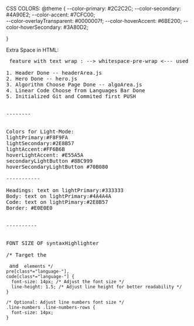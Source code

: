 CSS COLORS:
@theme {
--color-primary: #2C2C2C;
--color-secondary: #4A90E2;
--color-accent: #7CFC00;  
 --color-overlayTransparent: #0000007f;
--color-hoverAccent: #6BE200;
--color-hoverSecondary: #3A80D2;

}

Extra Space in HTML:
&nbsp;

<pre> feature with text wrap : --> whitespace-pre-wrap <--- used in css and texts under div in {``}

1. Header Done -- headerArea.js
2. Hero Done -- hero.js
3. Algorithm Choose Page Done -- algoArea.js
4. Linear Code Choose from Languages Bar Done 
5. Initialized Git and Commited first PUSH


--------


Colors for Light-Mode:
lightPrimary:#F8F9FA
lightSecondary:#2E8B57
lightAccent:#FF6B6B
hoverLightAccent: #E55A5A
secondaryLightButton #88C999
hoverSecondaryLightButton #70B080

-----------

Headings: text on lightPrimary:#333333
Body: text on lightPrimary:#4A4A4A
Code: text on lightPimary:#2E8B57
Border: #E0E0E0


----------


FONT SIZE OF syntaxHighlighter

/* Target the <pre> and <code> elements */
pre[class*="language-"],
code[class*="language-"] {
  font-size: 14px; /* Adjust the font size */
  line-height: 1.5; /* Adjust line height for better readability */
}

/* Optional: Adjust line numbers font size */
.line-numbers .line-numbers-rows {
  font-size: 14px;
}